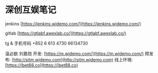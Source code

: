 # 深创互娱笔记

jenkins  [https://jenkins.wjdemo.com/](https://jenkins.wjdemo.com/)

gitlab [https://gtlabf.awexlab.co/](https://gtlabf.awexlab.co/)

tg & 手机号码
+852 6 613 4730
66134730

温必猷  刘嘉勋
开发: [https://m.wjdemo.com/](https://m.wjdemo.com/)
预发布: [http://sitm.wjdemo.com](http://sitm.wjdemo.com)
线上环境: [https://jbet88.co](https://jbet88.co)
